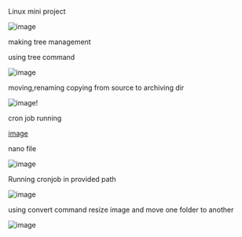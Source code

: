 
Linux mini project

![image](https://user-images.githubusercontent.com/85178565/227355766-6fd536ae-1e15-463e-bb5f-e1600eaa657c.png)



making tree management

using tree command


![image](https://user-images.githubusercontent.com/85178565/227375292-71a0d197-0c9d-424c-bf47-138f0e3d4c79.png)


moving,renaming copying from source to archiving dir

![image](https://user-images.githubusercontent.com/85178565/227375984-4361f411-f5c0-4e5e-b9d9-74f9424d0851.png)!

cron job running 


[image](https://user-images.githubusercontent.com/85178565/227377631-8e25a811-43ac-423c-99c2-7425189297a6.png)

nano file 


![image](https://user-images.githubusercontent.com/85178565/227377812-e080aeea-d6e3-4e6a-b223-5f5168b5a606.png)

Running cronjob in provided path


![image](https://user-images.githubusercontent.com/85178565/227379092-8848c335-2295-4463-968e-457540e7901a.png)


using convert command resize image and move one folder to another

![image](https://user-images.githubusercontent.com/85178565/227405351-8572c415-0599-4446-8f9b-c65c76455511.png)









